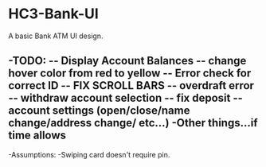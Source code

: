 # HC3-Bank-UI
A basic Bank ATM UI design.

-TODO:
 -- Display Account Balances
 -- change hover color from red to yellow
 -- Error check for correct ID
 -- FIX SCROLL BARS
 -- overdraft error
 -- withdraw account selection
 -- fix deposit
 -- account settings (open/close/name change/address change/ etc...) 
 -Other things...if time allows
 -
 -Assumptions:
 -Swiping card doesn't require pin.
